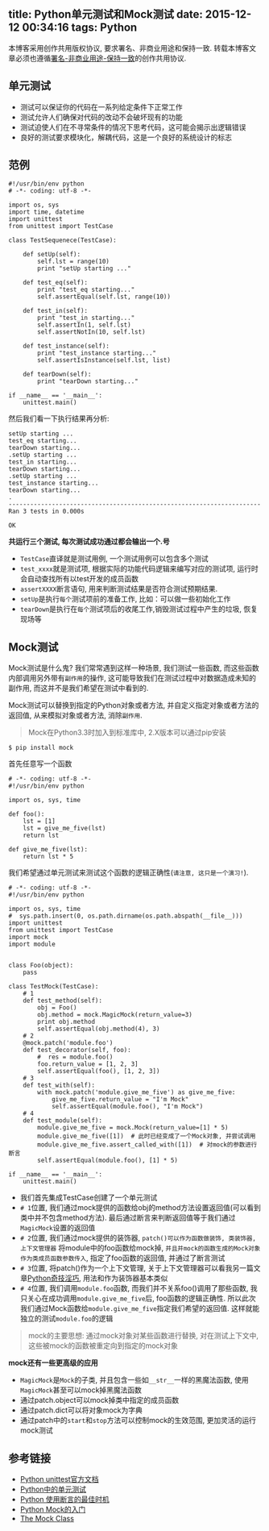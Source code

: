 title: Python单元测试和Mock测试
date: 2015-12-12 00:34:16
tags: Python
---

本博客采用创作共用版权协议, 要求署名、非商业用途和保持一致. 转载本博客文章必须也遵循[署名-非商业用途-保持一致](http://creativecommons.org/licenses/by-nc-sa/3.0/deed.zh)的创作共用协议.

## 单元测试

- 测试可以保证你的代码在一系列给定条件下正常工作
- 测试允许人们确保对代码的改动不会破坏现有的功能
- 测试迫使人们在不寻常条件的情况下思考代码，这可能会揭示出逻辑错误
- 良好的测试要求模块化，解耦代码，这是一个良好的系统设计的标志


<!--more-->

## 范例

```
#!/usr/bin/env python
# -*- coding: utf-8 -*-

import os, sys
import time, datetime
import unittest
from unittest import TestCase

class TestSequenece(TestCase):

    def setUp(self):
        self.lst = range(10)
        print "setUp starting ..."

    def test_eq(self):
        print "test_eq starting..."
        self.assertEqual(self.lst, range(10))

    def test_in(self):
        print "test_in starting..."
        self.assertIn(1, self.lst)
        self.assertNotIn(10, self.lst)

    def test_instance(self):
        print "test_instance starting..."
        self.assertIsInstance(self.lst, list)

    def tearDown(self):
        print "tearDown starting..."

if __name__ == '__main__':
    unittest.main()
```

然后我们看一下执行结果再分析:

```
setUp starting ...
test_eq starting...
tearDown starting...
.setUp starting ...
test_in starting...
tearDown starting...
.setUp starting ...
test_instance starting...
tearDown starting...
.
----------------------------------------------------------------------
Ran 3 tests in 0.000s

OK
```

**共运行三个测试, 每次测试成功通过都会输出一个.号**

- `TestCase`直译就是测试用例, 一个测试用例可以包含多个测试
- `test_xxxx`就是测试项, 根据实际的功能代码逻辑来编写对应的测试项, 运行时会自动查找所有以test开发的成员函数
- `assertXXXX`断言语句, 用来判断测试结果是否符合测试预期结果.
- `setUp`是执行`每个`测试项前的准备工作, 比如：可以做一些初始化工作
- `tearDown`是执行在`每个`测试项后的收尾工作,销毁测试过程中产生的垃圾, 恢复现场等

## Mock测试


Mock测试是什么鬼? 我们常常遇到这样一种场景, 我们测试一些函数, 而这些函数内部调用另外带有`副作用`的操作, 这可能导致我们在测试过程中对数据造成未知的副作用, 而这并不是我们希望在测试中看到的.

Mock测试可以替换到指定的Python对象或者方法, 并自定义指定对象或者方法的返回值, 从来模拟对象或者方法, 消除`副作用`.

> Mock在Python3.3时加入到标准库中, 2.X版本可以通过pip安装

```
$ pip install mock
```

首先任意写一个函数

```
# -*- coding: utf-8 -*-
#!/usr/bin/env python

import os, sys, time

def foo():
    lst = [1]
    lst = give_me_five(lst)
    return lst

def give_me_five(lst):
    return lst * 5
```

我们希望通过单元测试来测试这个函数的逻辑正确性(`请注意, 这只是一个演习!`).

```
# -*- coding: utf-8 -*-
#!/usr/bin/env python

import os, sys, time
#  sys.path.insert(0, os.path.dirname(os.path.abspath(__file__)))
import unittest
from unittest import TestCase
import mock
import module


class Foo(object):
    pass

class TestMock(TestCase):
    # 1
    def test_method(self):
        obj = Foo()
        obj.method = mock.MagicMock(return_value=3)
        print obj.method
        self.assertEqual(obj.method(4), 3)
    # 2
    @mock.patch('module.foo')
    def test_decorator(self, foo):
        #  res = module.foo()
        foo.return_value = [1, 2, 3]
        self.assertEqual(foo(), [1, 2, 3])
    # 3
    def test_with(self):
        with mock.patch('module.give_me_five') as give_me_five:
            give_me_five.return_value = "I'm Mock"
            self.assertEqual(module.foo(), "I'm Mock")
    # 4
    def test_module(self):
        module.give_me_five = mock.Mock(return_value=[1] * 5)
        module.give_me_five([1])  # 此时已经变成了一个Mock对象, 并尝试调用
        module.give_me_five.assert_called_with([1])  # 对mock的参数进行断言
        self.assertEqual(module.foo(), [1] * 5)

if __name__ == '__main__':
    unittest.main()
```

- 我们首先集成TestCase创建了一个单元测试
- `# 1`位置, 我们通过mock提供的函数给obj的method方法设置返回值(可以看到类中并不包含method方法). 最后通过断言来判断返回值等于我们通过`MagicMock`设置的返回值
- `# 2`位置, 我们通过mock提供的装饰器, `patch()可以作为函数做装饰, 类装饰器, 上下文管理器` 将module中的foo函数给mock掉, `并且并mock的函数生成的Mock对象作为类成员函数参数传入`,  指定了foo函数的返回值, 并通过了断言测试
- `# 3`位置, 将patch()作为一个上下文管理, 关于上下文管理器可以看我另一篇文章[Python奇技淫巧](http://andrewliu.in/2015/11/14/Python%E5%A5%87%E6%8A%80%E6%B7%AB%E5%B7%A7/#with的魔力), 用法和作为装饰器基本类似
- `# 4`位置, 我们调用`module.foo`函数, 而我们并不关系foo()调用了那些函数, 我只关心在成功调用`module.give_me_five`后, foo函数的逻辑正确性. 所以此次我们通过Mock函数给`module.give_me_five`指定我们希望的返回值. 这样就能独立的测试`module.foo`的逻辑


> mock的主要思想: 通过mock对象对某些函数进行替换, 对在测试上下文中, 这些被mock的函数被重定向到指定的mock对象

**mock还有一些更高级的应用**

- `MagicMock`是`Mock`的子类, 并且包含一些如`__str__`一样的黑魔法函数, 使用`MagicMock`甚至可以mock掉黑魔法函数
- 通过patch.object可以mock掉类中指定的成员函数
- 通过patch.dict可以将对象mock为字典
- 通过patch中的`start`和`stop`方法可以控制mock的生效范围, 更加灵活的运行mock测试

## 参考链接


- [Python unittest官方文档](https://docs.python.org/2/library/unittest.html)
- [Python中的单元测试](http://pm.readthedocs.org/zh_CN/latest/unittest/python.html)
- [Python 使用断言的最佳时机](http://www.oschina.net/translate/when-to-use-assert)
- [Python Mock的入门](http://segmentfault.com/a/1190000002965620)
- [The Mock Class](http://www.voidspace.org.uk/python/mock/mock.html)
